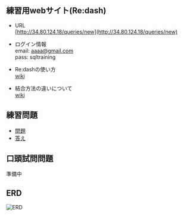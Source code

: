 ## 練習用webサイト(Re:dash)
- URL  
[http://34.80.124.18/queries/new](http://34.80.124.18/queries/new)

- ログイン情報  
email: aaaa@gmail.com  
pass: sqltraining  

- Re:dashの使い方  
[wiki](https://github.com/YokoMasa/sql-traning/wiki/Re:dash%E3%81%AE%E4%BD%BF%E3%81%84%E6%96%B9)

- 結合方法の違いについて  
[wiki](https://github.com/YokoMasa/sql-traning/wiki/%E7%B5%90%E5%90%88%E6%96%B9%E6%B3%95%E3%81%AB%E3%81%A4%E3%81%84%E3%81%A6)

## 練習問題  
- [問題](https://docs.google.com/spreadsheets/d/10pAkaKCH3D_nCUT9j6WJ8bxayk8LUCsUTB-JFigJ7CQ/edit?usp=sharing)  
- [答え](https://github.com/YokoMasa/sql-traning/wiki/%E7%B7%B4%E7%BF%92%E5%95%8F%E9%A1%8C%E3%80%80%E7%AD%94%E3%81%88)  

## 口頭試問問題
準備中

## ERD
![ERD](https://raw.githubusercontent.com/YokoMasa/sql-traning/master/images/erd.png)
